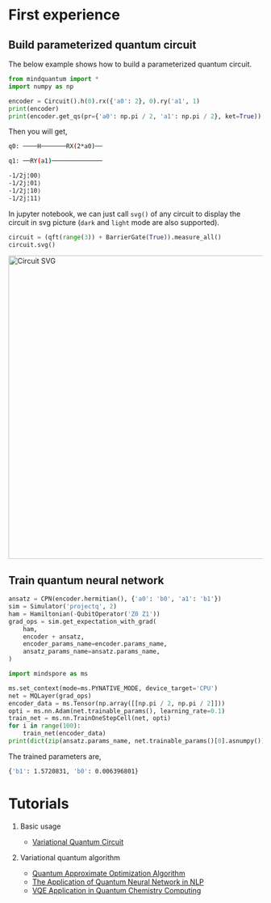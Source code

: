 # First experience

## Build parameterized quantum circuit

The below example shows how to build a parameterized quantum circuit.

```python
from mindquantum import *
import numpy as np

encoder = Circuit().h(0).rx({'a0': 2}, 0).ry('a1', 1)
print(encoder)
print(encoder.get_qs(pr={'a0': np.pi / 2, 'a1': np.pi / 2}, ket=True))
```

Then you will get,

```bash
q0: ────H───────RX(2*a0)──

q1: ──RY(a1)──────────────

-1/2j¦00⟩
-1/2j¦01⟩
-1/2j¦10⟩
-1/2j¦11⟩
```

In jupyter notebook, we can just call `svg()` of any circuit to display the circuit in svg picture (`dark` and `light` mode are also supported).

```python
circuit = (qft(range(3)) + BarrierGate(True)).measure_all()
circuit.svg()
```

<img src="https://gitee.com/mindspore/mindquantum/raw/master/docs/circuit_svg.png" alt="Circuit SVG" width="600"/>

## Train quantum neural network

```python
ansatz = CPN(encoder.hermitian(), {'a0': 'b0', 'a1': 'b1'})
sim = Simulator('projectq', 2)
ham = Hamiltonian(-QubitOperator('Z0 Z1'))
grad_ops = sim.get_expectation_with_grad(
    ham,
    encoder + ansatz,
    encoder_params_name=encoder.params_name,
    ansatz_params_name=ansatz.params_name,
)

import mindspore as ms

ms.set_context(mode=ms.PYNATIVE_MODE, device_target='CPU')
net = MQLayer(grad_ops)
encoder_data = ms.Tensor(np.array([[np.pi / 2, np.pi / 2]]))
opti = ms.nn.Adam(net.trainable_params(), learning_rate=0.1)
train_net = ms.nn.TrainOneStepCell(net, opti)
for i in range(100):
    train_net(encoder_data)
print(dict(zip(ansatz.params_name, net.trainable_params()[0].asnumpy())))
```

The trained parameters are,

```bash
{'b1': 1.5720831, 'b0': 0.006396801}
```

# Tutorials

1. Basic usage

    - [Variational Quantum Circuit](https://mindspore.cn/mindquantum/docs/en/master/parameterized_quantum_circuit.html)

2. Variational quantum algorithm

    - [Quantum Approximate Optimization Algorithm](https://mindspore.cn/mindquantum/docs/en/master/quantum_approximate_optimization_algorithm.html)
    - [The Application of Quantum Neural Network in NLP](https://mindspore.cn/mindquantum/docs/en/master/qnn_for_nlp.html)
    - [VQE Application in Quantum Chemistry Computing](https://mindspore.cn/mindquantum/docs/en/master/vqe_for_quantum_chemistry.html)
